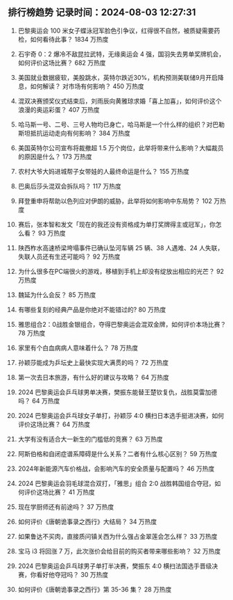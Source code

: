 
## 排行榜趋势 记录时间：2024-08-03 12:27:31
  
  1. 巴黎奥运会 100 米女子蝶泳冠军脸色引争议，红得很不自然，被质疑需要药检，如何看待此事？ 1834 万热度
    
  2. 石宇奇 0：2 爆冷不敌昆拉武特，无缘奥运会 4 强，国羽失去男单奖牌机会，如何评价这场比赛？ 682 万热度
    
  3. 美国就业数据疲软，美股跳水，英特尔跌近30%，机构预测美联储9月开启降息，如何解读？ 对市场有何影响？ 450 万热度
    
  4. 混双决赛颁奖仪式结束后，刘雨辰向黄雅琼求婚「喜上加喜」，如何评价这个浪漫的奥运彩蛋？ 407 万热度
    
  5. 哈马斯一号、二号、三号人物均已身亡，哈马斯是一个什么样的组织？对巴勒斯坦抵抗运动走向有何影响？ 384 万热度
    
  6. 美国英特尔公司宣布将裁撤超 1.5 万个岗位，此举将带来什么影响？大幅裁员的原因是什么？ 173 万热度
    
  7. 农村大爷大妈进城帮子女带娃的人最终命运是什么？ 155 万热度
    
  8. 巴奥后莎头混双会拆队吗？ 117 万热度
    
  9. 拜登重申将帮助以色列应对伊朗的威胁，此举将如何影响中东局势？ 102 万热度
    
  10. 赛后，张本智和发文「现在的我还没有资格成为单打奖牌得主或冠军」，你怎么看？ 93 万热度
    
  11. 陕西柞水高速桥梁垮塌事件已确认坠河车辆 25 辆、38 人遇难、24 人失联，失联人员还有生还可能吗？ 92 万热度
    
  12. 为什么很多在PC端很火的游戏，移植到手机上却没有绽放出相应的光芒？ 92 万热度
    
  13. 魏延为什么会反？ 85 万热度
    
  14. 有哪些复刻的经典产品是你绝对不能错过的? 80 万热度
    
  15. 雅思组合2：0战胜金银组合，夺得巴黎奥运会混双金牌，如何评价本场比赛？ 78 万热度
    
  16. 家里有个白血病病人意味着什么？ 78 万热度
    
  17. 孙颖莎能成为乒坛史上最快实现大满贯的吗？ 72 万热度
    
  18. 第一次去日本旅游，有什么好的建议与攻略？ 64 万热度
    
  19. 2024 巴黎奥运会乒乓球男单决赛，樊振东能替王楚钦复仇，战胜莫雷加德吗？ 64 万热度
    
  20. 2024 巴黎奥运会乒乓球女子单打，孙颖莎 4:0 横扫日本选手挺进决赛，如何评价这场比赛？ 64 万热度
    
  21. 大学有没有适合大一新生的门槛低的竞赛？ 63 万热度
    
  22. 阿斯伯格和自闭症谱系障碍是什么关系？二者有什么核心区别？ 59 万热度
    
  23. 2024年新能源汽车价格战，会影响汽车的安全质量与配置吗？ 46 万热度
    
  24. 2024 巴黎奥运会羽毛球混合双打，「雅思」组合 2:0 战胜韩国组合夺冠，如何评价这场比赛？ 41 万热度
    
  25. 现在学厨师还有前途吗？ 37 万热度
    
  26. 如何评价《唐朝诡事录之西行》大结局？ 34 万热度
    
  27. 如果鲁达不买肉，直接质问镇关西为什么强占金翠莲会怎么样？ 33 万热度
    
  28. 宝马 i3 将回涨 7 万，此次涨价会给目前的购买者带来哪些影响？ 32 万热度
    
  29. 2024 巴黎奥运会乒乓球男子单打半决赛，樊振东 4:0 横扫法国选手晋级决赛，你看好他夺冠吗？ 30 万热度
    
  30. 如何评价《唐朝诡事录之西行》第 35-36 集？ 28 万热度
    